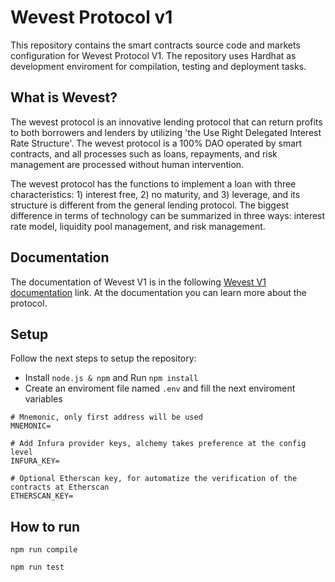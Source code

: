 # Wevest Protocol v1

This repository contains the smart contracts source code and markets configuration for Wevest Protocol V1. The repository uses Hardhat as development enviroment for compilation, testing and deployment tasks.

## What is Wevest?

The wevest protocol is an innovative lending protocol that can return profits to both borrowers and lenders by utilizing 'the Use Right Delegated Interest Rate Structure'. The wevest protocol is a 100% DAO operated by smart contracts, and all processes such as loans, repayments, and risk management are processed without human intervention.

The wevest protocol has the functions to implement a loan with three characteristics: 1) interest free, 2) no maturity, and 3) leverage, and its structure is different from the general lending protocol. The biggest difference in terms of technology can be summarized in three ways: interest rate model, liquidity pool management, and risk management.

## Documentation

The documentation of Wevest V1 is in the following [Wevest V1 documentation](https://wevest-protocol-wevest.gitbook.io/wevest-protocol-1/) link. At the documentation you can learn more about the protocol.

## Setup

Follow the next steps to setup the repository:

- Install `node.js & npm` and Run `npm install`
- Create an enviroment file named `.env` and fill the next enviroment variables

```
# Mnemonic, only first address will be used
MNEMONIC=

# Add Infura provider keys, alchemy takes preference at the config level
INFURA_KEY=

# Optional Etherscan key, for automatize the verification of the contracts at Etherscan
ETHERSCAN_KEY=

```

## How to run

```
npm run compile

npm run test

```
